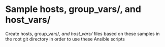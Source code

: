 # Sample hosts, group_vars/, and host_vars/

Create hosts, group_vars/*, and host_vars/* files based on these samples in the root git directory in order to
use these Ansible scripts
